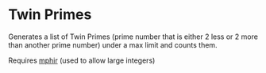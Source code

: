# Twin Primes

Generates a list of Twin Primes (prime number that is either 2 less or 2 more than another prime number) under a max limit and counts them.

Requires [mphir](http://mpir.org/) (used to allow large integers)
